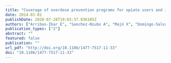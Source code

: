 ```yaml
---
title: "Coverage of overdose prevention programs for opiate users and injectors: a cross-sectional study."
date: 2014-01-01
publishDate: 2020-07-28T19:03:37.036105Z
authors: ["Arribas-Ibar E", "Sanchez-Niubo A", "Majó X", "Domingo-Salvany A", "Brugal MT"]
publication_types: ["2"]
abstract: ""
featured: false
publication: ""
url_pdf: "http://doi.org/10.1186/1477-7517-11-33"
doi: "10.1186/1477-7517-11-33"
---
```


